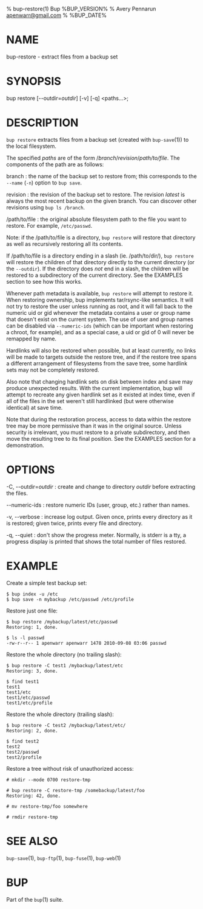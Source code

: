 % bup-restore(1) Bup %BUP_VERSION%
% Avery Pennarun <apenwarr@gmail.com>
% %BUP_DATE%

# NAME

bup-restore - extract files from a backup set

# SYNOPSIS

bup restore [\--outdir=*outdir*] [-v] [-q] \<paths...\>;

# DESCRIPTION

`bup restore` extracts files from a backup set (created
with `bup-save`(1)) to the local filesystem.

The specified *paths* are of the form
/_branch_/_revision_/_path/to/file_.  The components of the
path are as follows:

branch
:   the name of the backup set to restore from; this
    corresponds to the `--name` (`-n`) option to `bup save`.

revision
:   the revision of the backup set to restore.  The
    revision *latest* is always the most recent
    backup on the given branch.  You can discover other
    revisions using `bup ls /branch`.
    
/path/to/file
:   the original absolute filesystem path to the file you
    want to restore.  For example, `/etc/passwd`.
    
Note: if the /path/to/file is a directory, `bup restore`
will restore that directory as well as recursively
restoring all its contents.

If /path/to/file is a directory ending in a slash (ie.
/path/to/dir/), `bup restore` will restore the children of
that directory directly to the current directory (or the
`--outdir`).  If the directory does *not* end in a slash,
the children will be restored to a subdirectory of the
current directory.  See the EXAMPLES section to see how
this works.

Whenever path metadata is available, `bup restore` will attempt to
restore it.  When restoring ownership, bup implements tar/rsync-like
semantics.  It will not try to restore the user unless running as
root, and it will fall back to the numeric uid or gid whenever the
metadata contains a user or group name that doesn't exist on the
current system.  The use of user and group names can be disabled via
`--numeric-ids` (which can be important when restoring a chroot, for
example), and as a special case, a uid or gid of 0 will never be
remapped by name.

Hardlinks will also be restored when possible, but at least currently,
no links will be made to targets outside the restore tree, and if the
restore tree spans a different arrangement of filesystems from the
save tree, some hardlink sets may not be completely restored.

Also note that changing hardlink sets on disk between index and save
may produce unexpected results.  With the current implementation, bup
will attempt to recreate any given hardlink set as it existed at index
time, even if all of the files in the set weren't still hardlinked
(but were otherwise identical) at save time.

Note that during the restoration process, access to data within the
restore tree may be more permissive than it was in the original
source.  Unless security is irrelevant, you must restore to a private
subdirectory, and then move the resulting tree to its final position.
See the EXAMPLES section for a demonstration.

# OPTIONS

-C, \--outdir=*outdir*
:   create and change to directory *outdir* before
    extracting the files.

\--numeric-ids
:   restore numeric IDs (user, group, etc.) rather than names.

-v, \--verbose
:   increase log output.  Given once, prints every
    directory as it is restored; given twice, prints every
    file and directory.

-q, \--quiet
:   don't show the progress meter.  Normally, is stderr is
    a tty, a progress display is printed that shows the
    total number of files restored.

# EXAMPLE
    
Create a simple test backup set:
    
    $ bup index -u /etc
    $ bup save -n mybackup /etc/passwd /etc/profile
    
Restore just one file:
    
    $ bup restore /mybackup/latest/etc/passwd
    Restoring: 1, done.
    
    $ ls -l passwd
    -rw-r--r-- 1 apenwarr apenwarr 1478 2010-09-08 03:06 passwd
    
Restore the whole directory (no trailing slash):
    
    $ bup restore -C test1 /mybackup/latest/etc
    Restoring: 3, done.
    
    $ find test1
    test1
    test1/etc
    test1/etc/passwd
    test1/etc/profile
    
Restore the whole directory (trailing slash):
    
    $ bup restore -C test2 /mybackup/latest/etc/
    Restoring: 2, done.
    
    $ find test2
    test2
    test2/passwd
    test2/profile

Restore a tree without risk of unauthorized access:

    # mkdir --mode 0700 restore-tmp

    # bup restore -C restore-tmp /somebackup/latest/foo
    Restoring: 42, done.

    # mv restore-tmp/foo somewhere

    # rmdir restore-tmp
    

# SEE ALSO

`bup-save`(1), `bup-ftp`(1), `bup-fuse`(1), `bup-web`(1)

# BUP

Part of the `bup`(1) suite.
